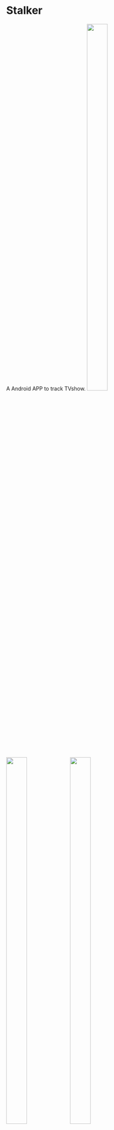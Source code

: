# Stalker
A Android APP to track TVshow.
<img src="https://github.com/SorryChen/Stalker/blob/master/screenshots/1.jpg" width="33%" height="50%" />
<img src="https://github.com/SorryChen/Stalker/blob/master/screenshots/2.png" width="33%" height="50%" />
<img src="https://github.com/SorryChen/Stalker/blob/master/screenshots/3.png" width="33%" height="50%" />
